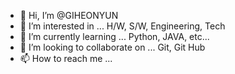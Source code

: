 - 👋 Hi, I’m @GIHEONYUN
- 👀 I’m interested in ... H/W, S/W, Engineering, Tech
- 🌱 I’m currently learning ... Python, JAVA, etc...
- 💞️ I’m looking to collaborate on ... Git, Git Hub
- 📫 How to reach me ... 

<!---
GIHEONYUN/GIHEONYUN is a ✨ special ✨ repository because its `README.md` (this file) appears on your GitHub profile.
You can click the Preview link to take a look at your changes.
--->
